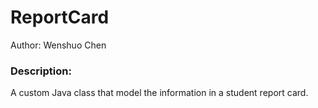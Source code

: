 # ReportCard
Author: Wenshuo Chen

### Description:

A custom Java class that model the information in a student report card.
